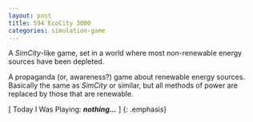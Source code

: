 ```yaml
---
layout: post
title: 594 EcoCity 3000
categories: simulation-game
---
```

A *SimCity*-like game, set in a world where most non-renewable energy sources have been depleted.

A propaganda (or, awareness?) game about renewable energy sources.  Basically the same as *SimCity* or similar, but all methods of power are replaced by those that are renewable.

[ Today I Was Playing: ***nothing…*** ]
{: .emphasis}